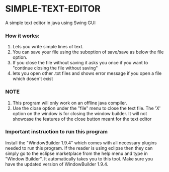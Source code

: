 # SIMPLE-TEXT-EDITOR
A simple text editor in java using Swing GUI
### How it works:
1. Lets you write simple lines of text.
2. You can save your file using the suboption of save/save as below the file option.
3. If you close the file without saving it asks you once if you want to "continue closing the file without saving" 
4. lets you open other .txt files and shows error message if you open a file which dosen't exist 
### NOTE 
1. This program will only work on an offline java compiler.
2. Use the close option under the "file" menu to close the text file. The 'X' option on the window is for closing the window builder. It will not showcase the features of the close button meant for the text editor 
### Important instruction to run this program
 Install the "WindowBuilder 1.9.4" which comes with all necessary plugins needed to run this program. If the reader is using eclipse then they can simply go to the eclipse marketplace from the help menu and type in "Window Builder". It automatically takes you to this tool. Make sure you have the updated version of WindowBuilder 1.9.4.
